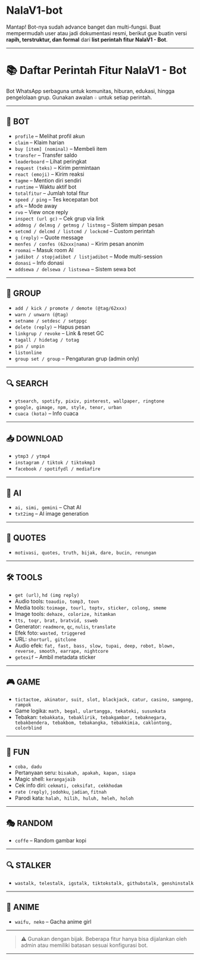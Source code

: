 
# NalaV1-bot

Mantap! Bot-nya sudah advance banget dan multi-fungsi. Buat mempermudah user atau jadi dokumentasi resmi, berikut gue buatin versi **rapih, terstruktur, dan formal** dari **list perintah fitur NalaV1 - Bot**.

---

# 📚 **Daftar Perintah Fitur NalaV1 - Bot**

Bot WhatsApp serbaguna untuk komunitas, hiburan, edukasi, hingga pengelolaan grup. Gunakan awalan `♧` untuk setiap perintah.

---

## 🔧 **BOT**

* `profile` – Melihat profil akun
* `claim` – Klaim harian
* `buy [item] (nominal)` – Membeli item
* `transfer` – Transfer saldo
* `leaderboard` – Lihat peringkat
* `request (teks)` – Kirim permintaan
* `react (emoji)` – Kirim reaksi
* `tagme` – Mention diri sendiri
* `runtime` – Waktu aktif bot
* `totalfitur` – Jumlah total fitur
* `speed / ping` – Tes kecepatan bot
* `afk` – Mode away
* `rvo` – View once reply
* `inspect (url gc)` – Cek grup via link
* `addmsg / delmsg / getmsg / listmsg` – Sistem simpan pesan
* `setcmd / delcmd / listcmd / lockcmd` – Custom perintah
* `q (reply)` – Quote message
* `menfes / confes (62xxx|nama)` – Kirim pesan anonim
* `roomai` – Masuk room AI
* `jadibot / stopjadibot / listjadibot` – Mode multi-session
* `donasi` – Info donasi
* `addsewa / delsewa / listsewa` – Sistem sewa bot

---

## 👥 **GROUP**

* `add / kick / promote / demote (@tag/62xxx)`
* `warn / unwarn (@tag)`
* `setname / setdesc / setppgc`
* `delete (reply)` – Hapus pesan
* `linkgrup / revoke` – Link & reset GC
* `tagall / hidetag / totag`
* `pin / unpin`
* `listonline`
* `group set / group` – Pengaturan grup (admin only)

---

## 🔍 **SEARCH**

* `ytsearch, spotify, pixiv, pinterest, wallpaper, ringtone`
* `google, gimage, npm, style, tenor, urban`
* `cuaca (kota)` – Info cuaca

---

## 📥 **DOWNLOAD**

* `ytmp3 / ytmp4`
* `instagram / tiktok / tiktokmp3`
* `facebook / spotifydl / mediafire`

---

## 🧠 **AI**

* `ai, simi, gemini` – Chat AI
* `txt2img` – AI image generation

---

## 💬 **QUOTES**

* `motivasi, quotes, truth, bijak, dare, bucin, renungan`

---

## 🛠️ **TOOLS**

* `get (url)`, `hd (img reply)`
* Audio tools: `toaudio, tomp3, tovn`
* Media tools: `toimage, tourl, toptv, sticker, colong, smeme`
* Image tools: `dehaze, colorize, hitamkan`
* `tts, toqr, brat, bratvid, ssweb`
* Generator: `readmore`, `qc`, `nulis`, `translate`
* Efek foto: `wasted, triggered`
* URL: `shorturl, gitclone`
* Audio efek: `fat, fast, bass, slow, tupai, deep, robot, blown, reverse, smooth, earrape, nightcore`
* `getexif` – Ambil metadata sticker

---

## 🎮 **GAME**

* `tictactoe, akinator, suit, slot, blackjack, catur, casino, samgong, rampok`
* Game logika: `math, begal, ulartangga, tekateki, susunkata`
* Tebakan: `tebakkata, tebaklirik, tebakgambar, tebaknegara, tebakbendera, tebakbom, tebakangka, tebakkimia, caklontong, colorblind`

---

## 🎉 **FUN**

* `coba, dadu`
* Pertanyaan seru: `bisakah, apakah, kapan, siapa`
* Magic shell: `kerangajaib`
* Cek info diri: `cekmati, ceksifat, cekkhodam`
* `rate (reply)`, `jodohku`, `jadian`, `fitnah`
* Parodi kata: `halah, hilih, huluh, heleh, holoh`

---

## 🎭 **RANDOM**

* `coffe` – Random gambar kopi

---

## 🔍 **STALKER**

* `wastalk, telestalk, igstalk, tiktokstalk, githubstalk, genshinstalk`

---

## 👘 **ANIME**

* `waifu, neko` – Gacha anime girl

---

> ⚠️ Gunakan dengan bijak. Beberapa fitur hanya bisa dijalankan oleh admin atau memiliki batasan sesuai konfigurasi bot.

---
